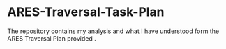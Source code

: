 # ARES-Traversal-Task-Plan

The repository contains my analysis and what I have understood form the ARES Traversal Plan provided .  
